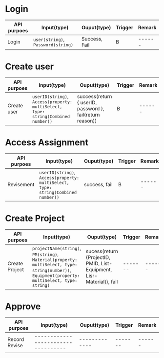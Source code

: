 # Login 
| API purpoes | Input(type)                        | Ouput(type)   | Trigger | Remark |
| ----------- | ---------------------------------- | ------------- | ------- | ------ |
| Login       | `user(string)`, `Password(string)` | Success, Fail | B       | ------ |

# Create user
| API purpoes | Input(type)                                                                      | Ouput(type)                                               | Trigger | Remark |
| ----------- | -------------------------------------------------------------------------------- | --------------------------------------------------------- | ------- | ------ |
| Create user | `userID(string)`, `Access(property: multiSelect, type: string(Combined number))` | success(return { userID, password }, fail(return reason)) | B       | ------ |

# Access Assignment
| API purpoes | Input(type)                                                                      | Ouput(type)   | Trigger | Remark |
| ----------- | -------------------------------------------------------------------------------- | ------------- | ------- | ------ |
| Revisement  | `userID(string)`, `Access(property: multiSelect, type: string(Combined number))` | success, fail | B       | ------ |

# Create Project
| API purpoes    | Input(type)                                                                                                                                    | Ouput(type)                                                           | Trigger | Remark |
| -------------- | ---------------------------------------------------------------------------------------------------------------------------------------------- | --------------------------------------------------------------------- | ------- | ------ |
| Create Project | `projectName(string)`, `PM(string)`, `Material(property: multiSelect, type: string(number))`, `Equipment(property: multiSelect, type: string)` | sucess(return {ProjectID, PMID, List-Equipment, Lisr-Material}), fail | ------- | ------ |

# Approve 
| API purpoes   | Input(type)                        | Ouput(type)   | Trigger | Remark |
| ------------- | ---------------------------------- | ------------- | ------- | ------ |
| Record Revise | ---------------------------------- | ------------- | ------- | ------ |
